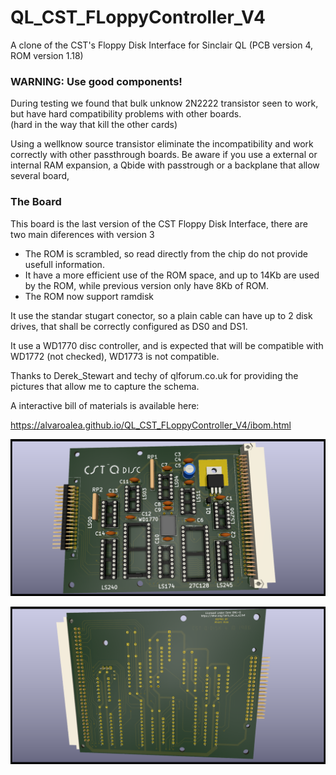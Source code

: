 # QL_CST_FLoppyController_V4

A clone of the CST's Floppy Disk Interface for Sinclair QL 
(PCB version 4, ROM version 1.18)

### WARNING: Use good components!

During testing we found that bulk unknow 2N2222 transistor seen to work, but have hard compatibility problems with other boards.  
(hard in the way that kill the other cards)

Using a wellknow source transistor eliminate the incompatibility and work correctly with other passthrough boards. Be aware if you use a external or internal RAM expansion, a Qbide with passtrough or a backplane that allow several board,  

### The Board

This board is the last version of the CST Floppy Disk Interface, there are two main diferences with version 3
* The ROM is scrambled, so read directly from the chip do not provide usefull information.
* It have a more efficient use of the ROM space, and up to 14Kb are used by the ROM, while previous version only have 8Kb of ROM.
* The ROM now support ramdisk 

It use the standar stugart conector, so a plain cable can have up to 2 disk drives, that shall be correctly configured as DS0 and DS1.

It use a WD1770 disc controller, and is expected that will be compatible with WD1772 (not checked), WD1773 is not compatible.

Thanks to Derek_Stewart and techy of qlforum.co.uk for providing the pictures that allow me to capture the schema.

A interactive bill of materials is available here:

https://alvaroalea.github.io/QL_CST_FLoppyController_V4/ibom.html

![My image](qdisk_v4F.png) 

![My image](qdisk_v4B.png) 

